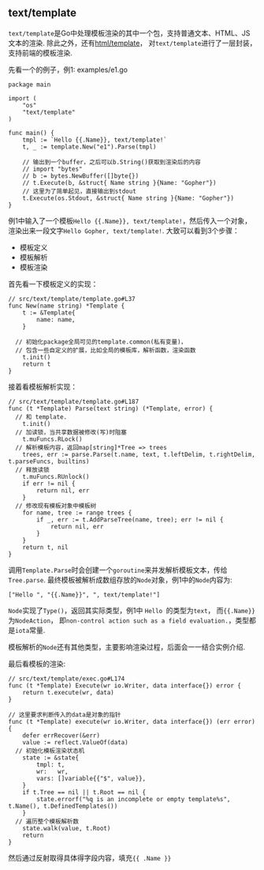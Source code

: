 text/template
----------------

`text/template`是Go中处理模板渲染的其中一个包，支持普通文本、HTML、JS文本的渲染.
除此之外，还有[html/template](h/html_template.md)，
对`text/template`进行了一层封装，支持前端的模板渲染.

先看一个的例子，例1: examples/e1.go

```
package main

import (
	"os"
	"text/template"
)

func main() {
	tmpl := `Hello {{.Name}}, text/template!`
	t, _ := template.New("e1").Parse(tmpl)

	// 输出到一个buffer，之后可以b.String()获取到渲染后的内容
	// import "bytes"
	// b := bytes.NewBuffer([]byte{})
	// t.Execute(b, &struct{ Name string }{Name: "Gopher"})
	// 这里为了简单起见，直接输出到stdout
	t.Execute(os.Stdout, &struct{ Name string }{Name: "Gopher"})
}
```

例1中输入了一个模板`Hello {{.Name}}, text/template!`，然后传入一个对象，
渲染出来一段文字`Hello Gopher, text/template!`. 大致可以看到3个步骤：

* 模板定义
* 模板解析
* 模板渲染

首先看一下模板定义的实现：

```
// src/text/template/template.go#L37
func New(name string) *Template {
	t := &Template{
		name: name,
	}
  
  // 初始化package全局可见的template.common(私有变量)，
  // 包含一些自定义的扩展，比如全局的模板库，解析函数，渲染函数
	t.init()
	return t
}
```

接着看模板解析实现：

```
// src/text/template/template.go#L187
func (t *Template) Parse(text string) (*Template, error) {
  // 和 template.
	t.init()
  // 加读锁，当共享数据被修改(写)时阻塞
	t.muFuncs.RLock()
  // 解析模板内容，返回map[string]*Tree => trees
	trees, err := parse.Parse(t.name, text, t.leftDelim, t.rightDelim, t.parseFuncs, builtins)
  // 释放读锁
	t.muFuncs.RUnlock()
	if err != nil {
		return nil, err
	}
  // 修改现有模板对象中模板树
	for name, tree := range trees {
		if _, err := t.AddParseTree(name, tree); err != nil {
			return nil, err
		}
	}
	return t, nil
}
```

调用`Template.Parse`时会创建一个`goroutine`来并发解析模板文本，传给`Tree.parse`.
最终模板被解析成数组存放的`Node`对象，例1中的`Node`内容为:

```
["Hello ", "{{.Name}}", ", text/template!"]
```

`Node`实现了`Type()`，返回其实际类型，例1中 `Hello `的类型为`text`，
而`{{.Name}}`为`NodeAction`，
即`non-control action such as a field evaluation.`，类型都是`iota`常量.

模板解析的`Node`还有其他类型，主要影响渲染过程，后面会一一结合实例介绍.

最后看模板的渲染:

```
// src/text/template/exec.go#L174
func (t *Template) Execute(wr io.Writer, data interface{}) error {
	return t.execute(wr, data)
}

// 这里要求判断传入的data是对象的指针
func (t *Template) execute(wr io.Writer, data interface{}) (err error) {
	defer errRecover(&err)
	value := reflect.ValueOf(data)
  // 初始化模板渲染状态机
	state := &state{
		tmpl: t,
		wr:   wr,
		vars: []variable{{"$", value}},
	}
	if t.Tree == nil || t.Root == nil {
		state.errorf("%q is an incomplete or empty template%s", t.Name(), t.DefinedTemplates())
	}
  // 遍历整个模板解析数
	state.walk(value, t.Root)
	return
}
```

然后通过反射取得具体得字段内容，填充`{{ .Name }}`

```

```

